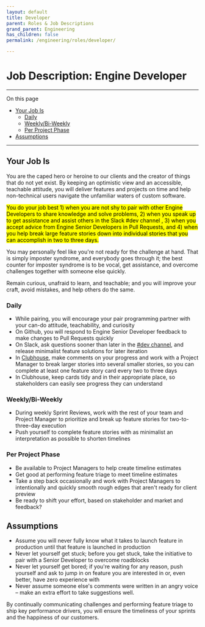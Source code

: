 ```yaml
---
layout: default
title: Developer
parent: Roles & Job Descriptions
grand_parent: Engineering
has_children: false
permalink: /engineering/roles/developer/

---
```


[dev_channel_url]: https://engine-ecommerce.slack.com/messages/C68RJJCDU/
[clubhouse_projects_url]: https://app.clubhouse.io/enginecommerce/projects

# Job Description: Engine Developer

---

On this page

* [Your Job Is](#your-job-is)
  * [Daily](#daily)
  * [Weekly/Bi-Weekly](#weeklybi-weekly)
  * [Per Project Phase](#per-project-phase)
* [Assumptions](#assumptions)

---

## Your Job Is

You are the caped hero or heroine to our clients and the creator of things that do not yet exist. By keeping an optimistic view and an accessible, teachable attitude, you will deliver features and projects on time and help non-technical users navigate the unfamiliar waters of custom software.

<mark>You do your job best 1) when you are not shy to pair with other Engine Developers to share knowledge and solve problems, 2) when you speak up to get assistance and assist others in the Slack #dev channel , 3) when you accept advice from Engine Senior Developers in Pull Requests, and 4) when you help break large feature stories down into individual stories that you can accomplish in two to three days.</mark>

You may personally feel like you're not ready for the challenge at hand. That is simply imposter syndrome, and everybody goes through it; the best counter for imposter syndrome is to be vocal, get assistance, and overcome challenges together with someone else quickly.

Remain curious, unafraid to learn, and teachable; and you will improve your craft, avoid mistakes, and help others do the same.

### Daily

* While pairing, you will encourage your pair programming partner with your can-do attitude, teachability, and curiosity
* On Github, you will respond to Engine Senior Developer feedback to make changes to Pull Requests quickly
* On Slack, ask questions sooner than later in the [#dev channel][dev_channel_url], and release minimalist feature solutions for later iteration
* In [Clubhouse][clubhouse_projects_url], make comments on your progress and work with a Project Manager to break larger stories into several smaller stories, so you can complete at least one feature story card every two to three days
* In Clubhouse, keep cards tidy and in their appropriate place, so stakeholders can easily see progress they can understand

### Weekly/Bi-Weekly

* During weekly Sprint Reviews, work with the rest of your team and Project Manager to prioritize and break up feature stories for two-to-three-day execution
* Push yourself to complete feature stories with as minimalist an interpretation as possible to shorten timelines

### Per Project Phase

* Be available to Project Managers to help create timeline estimates
* Get good at performing feature triage to meet timeline estimates
* Take a step back occasionally and work with Project Managers to intentionally and quickly smooth rough edges that aren't ready for client preview
* Be ready to shift your effort, based on stakeholder and market and feedback?

## Assumptions

* Assume you will never fully know what it takes to launch feature in production until that feature is launched in production
* Never let yourself get stuck; before you get stuck, take the initiative to pair with a Senior Developer to overcome roadblocks
* Never let yourself get bored; if you're waiting for any reason, push yourself and ask to jump in on feature you are interested in or, even better, have zero experience with
* Never assume someone else's comments were written in an angry voice – make an extra effort to take suggestions well.

By continually communicating challenges and performing feature triage to ship key performance drivers, you will ensure the timeliness of your sprints and the happiness of our customers.
